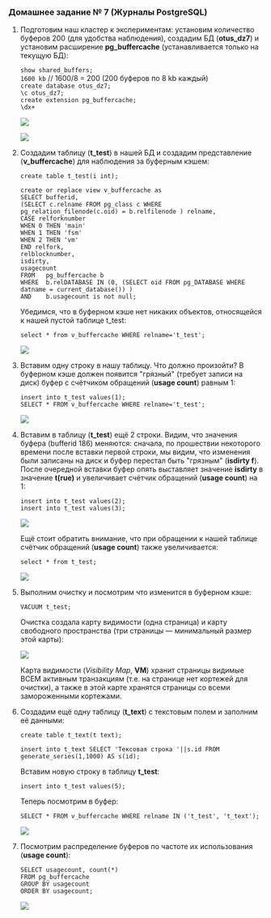 ### Домашнее задание № 7 (Журналы PostgreSQL)

1. Подготовим наш кластер к экспериментам: установим количество буферов 200 (для удобства наблюдения),
   создадим БД (<b>otus_dz7</b>) и установим расширение <b>pg_buffercache</b> (устанавливается только на текущую БД):

	`show shared_buffers;`  
	`1600 kb` // 1600/8 = 200 (200 буферов по 8 kb каждый)    
	`create database otus_dz7;`  
	`\c otus_dz7;`  
	`create extension pg_buffercache;`  
	`\dx+` 

	![](pics/dz7/1_create_ext.PNG)   

	![](pics/dz7/1_set_DB.PNG)

2. Создадим таблицу (<b>t_test</b>) в нашей БД и создадим представление (<b>v_buffercache</b>) для наблюдения за буферным кэшем:  

	`create table t_test(i int);`  

	`create or replace view v_buffercache as`  
	`SELECT bufferid,`  
		`(SELECT c.relname FROM pg_class c WHERE  pg_relation_filenode(c.oid) = b.relfilenode ) relname,`  
		`CASE relforknumber`  
			`WHEN 0 THEN 'main'`  
			`WHEN 1 THEN 'fsm'`  
			`WHEN 2 THEN 'vm'`  
		`END relfork,`  
		`relblocknumber,`  
		`isdirty,`  
		`usagecount`  
	`FROM   pg_buffercache b`  
	`WHERE  b.relDATABASE IN (0, (SELECT oid FROM pg_DATABASE WHERE datname = current_database()) )`  
	`AND    b.usagecount is not null;`  

   Убедимся, что в буферном кэше нет никаких объектов, относящейся к нашей пустой таблице t_test:
  
	`select * from v_buffercache WHERE relname='t_test';`  

	![](pics/dz7/2_cr_view.PNG)

3. Вставим одну строку в нашу таблицу. Что должно произойти? В буферном кэше должен появится "грязный" (требует записи на диск) буфер с счётчиком обращений
   (<b>usage count</b>) равным 1:

	`insert into t_test values(1);`  
	`SELECT * FROM v_buffercache WHERE relname='t_test';`

	![](pics/dz7/3_ins_one_row.PNG)

4. Вставим в таблицу (<b>t_test</b>) ещё 2 строки. Видим, что значения буфера (bufferid 186) меняются: сначала, по прошествии некоторого времени после вставки первой строки, мы
 видим, что изменения были записаны на диск и буфер перестал быть "грязным" (<b>isdirty f</b>). После очередной вставки буфер опять выставляет значение <b>isdirty</b> в  значение <b>t(rue)</b> и увеличивает счётчик обращений (<b>usage count</b>) на 1:

	`insert into t_test values(2);`  
	`insert into t_test values(3);`  

	![](pics/dz7/3_ins_2_rows.PNG)
	
   Ещё стоит обратить внимание, что при обращении к нашей таблице счётчик обращений (<b>usage count</b>) также увеличивается:

	`select * from t_test;`

	![](pics/dz7/3_sel_t_test.PNG)

5. Выполним очистку и посмотрим что изменится в буферном кэше:

	`VACUUM t_test;`

   Очистка создала карту видимости (одна страница) и карту свободного пространства (три страницы — минимальный размер этой карты):

	![](pics/dz7/3_vacuum_t_test.PNG) 
	
   Карта видимости (<i>Visibility Map</i>, <b>VM</b>) хранит страницы видимые ВСЕМ активным транзакциям (т.е. на странице нет кортежей для очистки), а также в этой
карте хранятся страницы со всеми замороженными кортежами.

6. Создадим ещё одну таблицу (<b>t_text</b>) с текстовым полем и заполним её данными:

	`create table t_text(t text);`

	`insert into t_text SELECT 'Тексовая строка '||s.id FROM generate_series(1,1000) AS s(id);`

   Вставим новую строку в таблицу <b>t_test</b>:

	`insert into t_test values(5);`

   Теперь посмотрим в буфер:

	`SELECT * FROM v_buffercache WHERE relname IN ('t_test', 't_text');`

	![](pics/dz7/4_buff_2tbl_1.PNG)

7. Посмотрим распределение буферов по частоте их использования (<b>usage count</b>):

	`SELECT usagecount, count(*)`  
	`FROM pg_buffercache`  
	`GROUP BY usagecount`  
	`ORDER BY usagecount;`

	![](pics/dz7/4_buff_count.PNG)
